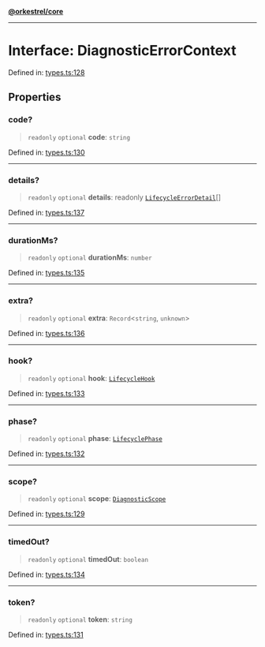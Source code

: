 [**@orkestrel/core**](../index.md)

***

# Interface: DiagnosticErrorContext

Defined in: [types.ts:128](https://github.com/orkestrel/core/blob/240d6e1612057b96fd3fc03e1415fe3917a0f212/src/types.ts#L128)

## Properties

### code?

> `readonly` `optional` **code**: `string`

Defined in: [types.ts:130](https://github.com/orkestrel/core/blob/240d6e1612057b96fd3fc03e1415fe3917a0f212/src/types.ts#L130)

***

### details?

> `readonly` `optional` **details**: readonly [`LifecycleErrorDetail`](LifecycleErrorDetail.md)[]

Defined in: [types.ts:137](https://github.com/orkestrel/core/blob/240d6e1612057b96fd3fc03e1415fe3917a0f212/src/types.ts#L137)

***

### durationMs?

> `readonly` `optional` **durationMs**: `number`

Defined in: [types.ts:135](https://github.com/orkestrel/core/blob/240d6e1612057b96fd3fc03e1415fe3917a0f212/src/types.ts#L135)

***

### extra?

> `readonly` `optional` **extra**: `Record`\<`string`, `unknown`\>

Defined in: [types.ts:136](https://github.com/orkestrel/core/blob/240d6e1612057b96fd3fc03e1415fe3917a0f212/src/types.ts#L136)

***

### hook?

> `readonly` `optional` **hook**: [`LifecycleHook`](../type-aliases/LifecycleHook.md)

Defined in: [types.ts:133](https://github.com/orkestrel/core/blob/240d6e1612057b96fd3fc03e1415fe3917a0f212/src/types.ts#L133)

***

### phase?

> `readonly` `optional` **phase**: [`LifecyclePhase`](../type-aliases/LifecyclePhase.md)

Defined in: [types.ts:132](https://github.com/orkestrel/core/blob/240d6e1612057b96fd3fc03e1415fe3917a0f212/src/types.ts#L132)

***

### scope?

> `readonly` `optional` **scope**: [`DiagnosticScope`](../type-aliases/DiagnosticScope.md)

Defined in: [types.ts:129](https://github.com/orkestrel/core/blob/240d6e1612057b96fd3fc03e1415fe3917a0f212/src/types.ts#L129)

***

### timedOut?

> `readonly` `optional` **timedOut**: `boolean`

Defined in: [types.ts:134](https://github.com/orkestrel/core/blob/240d6e1612057b96fd3fc03e1415fe3917a0f212/src/types.ts#L134)

***

### token?

> `readonly` `optional` **token**: `string`

Defined in: [types.ts:131](https://github.com/orkestrel/core/blob/240d6e1612057b96fd3fc03e1415fe3917a0f212/src/types.ts#L131)
